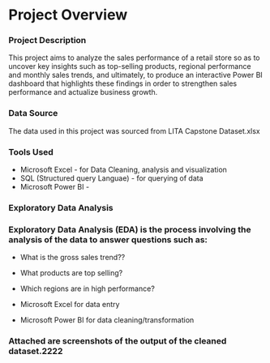# Project Overview

### Project Description
This project aims to analyze the sales performance of a retail store so as to uncover key insights such as top-selling products, regional performance and monthly sales trends, and 
ultimately, to produce an interactive Power BI dashboard that highlights these findings in order to strengthen sales performance and actualize business growth.

### Data Source 
The data used in this project was sourced from LITA Capstone Dataset.xlsx 

### Tools Used
- Microsoft Excel - for Data Cleaning, analysis and visualization
- SQL (Structured query Languae) - for querying of data
- Microsoft Power BI -   

### Exploratory Data Analysis
### Exploratory Data Analysis (EDA) is the process involving the analysis of the data to answer questions such as:
- What is the gross sales trend??
- What products are top selling?
- Which regions are in high performance?

- Microsoft Excel for data entry

- Microsoft Power BI for data cleaning/transformation 

### Attached are screenshots of the output of the cleaned dataset.2222
